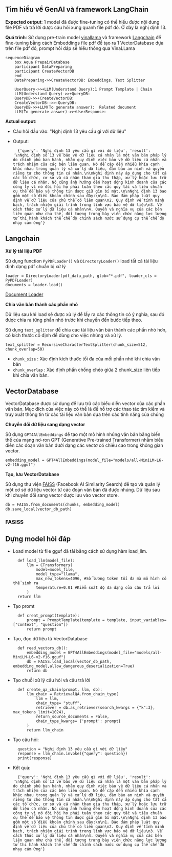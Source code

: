 ## Tìm hiểu về GenAI và framework LangChain

**Expected output**: 1 model đã được fine-tuning có thể hiểu được nội dung file PDF và trả lời được câu hỏi xung quanh file pdf đó. Ở đây là nghị định 13.

**Quá trình**: Sử dụng pre-train model [vinallama](https://huggingface.co/vilm/vinallama-7b-chat) và framework [Langchain](https://python.langchain.com/docs/get_started/introduction/) để fine-tuning bằng cách Embeddings file pdf để tạo ra 1 VectorDatabase dựa trên file pdf đó, prompt hỏi đáp sẽ hiểu thông qua VinaLLama 

    sequenceDiagram
        box Aqua PrepairDatabase
        participant DataPreparing
        participant CreateVectorDB
        end 
        DataPreparing->>CreateVectorDB: Embeddings, Text Splitter
        
        UserQuery->>+LLM(Understand Query):1 Prompt Template | Chain
        LLM(Understand Query)->>+QueryDB: 
        QueryDB->>+CreateVectorDB: 
        CreateVectorDB-->>-QueryDB: 
        QueryDB->>+LLM(To generate answer):  Related document
        LLM(To generate answer)->>+UserResponse: 

**Actual output**:

* Câu hỏi đầu vào: "Nghị định 13 yêu cầu gì với dữ liệu"
* Output:

        {'query': 'Nghị định 13 yêu cầu gì với dữ liệu', 'result': '\nNghị định số 13 về bảo vệ dữ liệu cá nhân là một văn bản pháp lý do chính phủ ban hành, nhằm quy định việc bảo vệ dữ liệu cá nhân và trách nhiệm của các bên liên quan. Nó đề cập đến nhiều khía cạnh khác nhau trong quản lý và xử lý dữ liệu, đảm bảo an ninh và quyền riêng tư cho thông tin cá nhân.\n\nNghị định này áp dụng cho tất cả các tổ chức, cơ sở và cá nhân tham gia thu thập, xử lý hoặc lưu trữ dữ liệu cá nhân. Nó cũng ảnh hưởng đến hoạt động kinh doanh của các công ty vì nó đòi hỏi họ phải tuân theo các quy tắc và tiêu chuẩn cụ thể để bảo vệ thông tin được giữ gìn bí mật.\n\nNghị định 13 bao gồm một số điều khoản chính sau đây:\n\n1. Bảo đảm pháp luật quy định về dữ liệu của chủ thể có liên quan\n2. Quy định về tính minh bạch, trách nhiệm giải trình trong lĩnh vực bảo vệ dữ liệu\n3. Về cách thức xử lý dữ liệu cá nhân\n4. Quyền và nghĩa vụ của các bên liên quan như chủ thể, đối tượng trưng bày viên chức năng lực lượng tử thi hành khách thể chế độ chính sách nước sử dụng cụ thể chế độ nhạy cảm ứng'}

## Langchain

**Xử lý tài liệu PDF**

Sử dụng function `PyPDFLoader()` và `DirectoryLoader()` load tất cả tài liệu định dạng pdf chuẩn bị xử lý

    loader = DirectoryLoader(pdf_data_path, glob="*.pdf", loader_cls = PyPDFLoader)
    documents = loader.load()

[Document Loader](https://python.langchain.com/docs/integrations/document_loaders) 

**Chia văn bản thành các phần nhỏ**

Dữ liệu sau khi load sẽ được xử lý để lấy ra các thông tin có ý nghĩa, sau đó được chia ra từng phần nhỏ trước khi chuyển đến bước tiếp theo.

Sử dụng `text_splitter` để chia các tài liệu văn bản thành các phần nhỏ hơn, có kích thước cố định để dùng cho việc nhúng và xử lý.

    text_splitter = RecursiveCharacterTextSplitter(chunk_size=512, chunk_overlap=50)

* `chunk_size` : Xác định kích thước tối đa của mồi phần nhỏ khi chia văn bản
* `chunk_overlap` : Xác định phần chồng chéo giữa 2 chunk_size liên tiếp khi chia văn bản.
  
## VectorDatabase
VectorDatabase được sử dụng để lưu trữ các biểu diễn vector của các phần văn bản. Mục đích của việc này có thể là để hỗ trợ các thao tác tìm kiếm và truy xuất thông tin từ các tài liệu văn bản dựa trên các tính năng của chúng

**Chuyển đổi dữ liệu sang dạng vector**


 Sử dụng `GPT4AllEmbeddings` để tạo một mô hình nhúng văn bản bằng biến thể của mạng nơ-ron GPT (Generative Pre-trained Transformer) nhằm biểu diễn các đoạn văn bản dưới dạng các vectơ có chiều cao trong không gian vector.

    embedding_model = GPT4AllEmbeddings(model_file="models/all-MiniLM-L6-v2-f16.gguf")
        
**Tạo, lưu VectorDatabase**

Sử dụng thư viện [FAISS](https://github.com/facebookresearch/faiss) (Facebook AI Similarity Search) để tạo và quản lý một cơ sở dữ liệu vector từ các đoạn văn bản đã được nhúng. Dữ liệu sau khi chuyển đổi sang vector được lưu vào vector store.

    db = FAISS.from_documents(chunks, embedding_model)
    db.save_local(vector_db_path)

### FASISS

## Dựng model hỏi đáp

* Load model từ file gguf đã tải bằng cách sử dụng hàm load_llm.

        def load_llm(model_file):
            llm = CTransformers(
                model=model_file,
                model_type="llama",
                max_new_tokens=4096, #Số lương token tối đa mà mô hình có thể sinh ra
                temperature=0.01 #Kiểm soát độ đa dạng của câu trả lời
            )
        return llm

* Tạo promt

        def creat_prompt(template):
            prompt = PromptTemplate(template = template, input_variables=["context", "question"])
            return prompt

* Tạo, đọc dữ liệu từ VectorDatabase

        def read_vectors_db():
            embedding_model = GPT4AllEmbeddings(model_file="models/all-MiniLM-L6-v2-f16.gguf")
            db = FAISS.load_local(vector_db_path, embedding_model,allow_dangerous_deserialization=True)
            return db

* Tạo chuỗi xử lý câu hỏi và câu trả lời
  
        def create_qa_chain(prompt, llm, db):
            llm_chain = RetrievalQA.from_chain_type(
                llm = llm,
                chain_type= "stuff",
                retriever = db.as_retriever(search_kwargs = {"k":3}, max_tokens_limit=1024),
                return_source_documents = False,
                chain_type_kwargs= {'prompt': prompt}
            )
            return llm_chain

* Tạo câu hỏi:
 
        question = "Nghị định 13 yêu cầu gì với dữ liệu"
        response = llm_chain.invoke({"query": question})
        print(response)

* Kết quả:

        {'query': 'Nghị định 13 yêu cầu gì với dữ liệu', 'result': '\nNghị định số 13 về bảo vệ dữ liệu cá nhân là một văn bản pháp lý do chính phủ ban hành, nhằm quy định việc bảo vệ dữ liệu cá nhân và trách nhiệm của các bên liên quan. Nó đề cập đến nhiều khía cạnh khác nhau trong quản lý và xử lý dữ liệu, đảm bảo an ninh và quyền riêng tư cho thông tin cá nhân.\n\nNghị định này áp dụng cho tất cả các tổ chức, cơ sở và cá nhân tham gia thu thập, xử lý hoặc lưu trữ dữ liệu cá nhân. Nó cũng ảnh hưởng đến hoạt động kinh doanh của các công ty vì nó đòi hỏi họ phải tuân theo các quy tắc và tiêu chuẩn cụ thể để bảo vệ thông tin được giữ gìn bí mật.\n\nNghị định 13 bao gồm một số điều khoản chính sau đây:\n\n1. Bảo đảm pháp luật quy định về dữ liệu của chủ thể có liên quan\n2. Quy định về tính minh bạch, trách nhiệm giải trình trong lĩnh vực bảo vệ dữ liệu\n3. Về cách thức xử lý dữ liệu cá nhân\n4. Quyền và nghĩa vụ của các bên liên quan như chủ thể, đối tượng trưng bày viên chức năng lực lượng tử thi hành khách thể chế độ chính sách nước sử dụng cụ thể chế độ nhạy cảm ứng'}